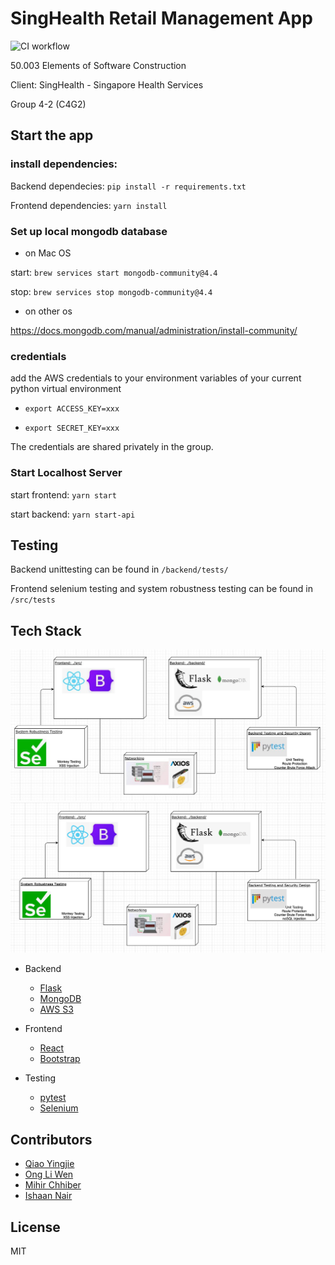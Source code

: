 # SingHealth Retail Management App

![CI workflow](https://github.com/YingjieQiao/escapp/actions/workflows/ci.yml/badge.svg)

50.003 Elements of Software Construction

Client: SingHealth - Singapore Health Services

Group 4-2 (C4G2)




## Start the app

### install dependencies:

Backend dependecies: `pip install -r requirements.txt`

Frontend dependencies: `yarn install`

### Set up local mongodb database


- on Mac OS

start: `brew services start mongodb-community@4.4`

stop: `brew services stop mongodb-community@4.4`

- on other os

https://docs.mongodb.com/manual/administration/install-community/

### credentials

add the AWS credentials to your environment variables of your current python virtual environment

- `export ACCESS_KEY=xxx`

- `export SECRET_KEY=xxx`


The credentials are shared privately in the group.


### Start Localhost Server


start frontend: `yarn start`

start backend: `yarn start-api`



## Testing

Backend unittesting can be found in `/backend/tests/`

Frontend selenium testing and system robustness testing can be found in `/src/tests`


## Tech Stack

![stack](assets/overall_design.jpeg)
![stack](assets/overall_design.png)

- Backend
    - [Flask](https://flask.palletsprojects.com/en/1.1.x/)
    - [MongoDB](https://www.mongodb.com/)
    - [AWS S3](https://aws.amazon.com/s3/)
 
- Frontend
    - [React](https://reactjs.org/)
    - [Bootstrap](https://getbootstrap.com/)

- Testing
    - [pytest](https://docs.pytest.org/en/stable/)
    - [Selenium](https://www.selenium.dev/)


## Contributors

- [Qiao Yingjie](https://github.com/YingjieQiao)
- [Ong Li Wen](https://github.com/24kmystique)
- [Mihir Chhiber](https://github.com/mihirchhiber)
- [Ishaan Nair](https://github.com/ishaannair)


## License

MIT
